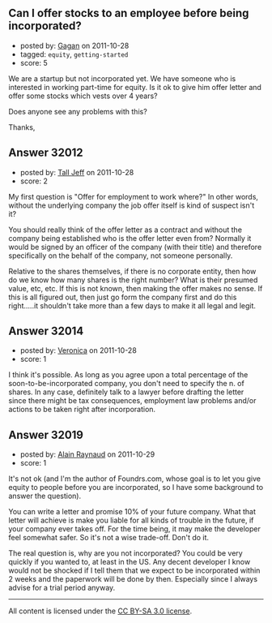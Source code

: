 ## Can I offer stocks to an employee before being incorporated?

- posted by: [Gagan](https://stackexchange.com/users/-1/12841-gagan) on 2011-10-28
- tagged: `equity`, `getting-started`
- score: 5

We are a startup but not incorporated yet. We have someone who is interested in working part-time for equity. Is it ok to give him offer letter and offer some stocks which vests over 4 years?

Does anyone see any problems with this?

Thanks,


## Answer 32012

- posted by: [Tall Jeff](https://stackexchange.com/users/-1/957-tall-jeff) on 2011-10-28
- score: 2

My first question is "Offer for employment to work where?" In other words, without the underlying company the job offer itself is kind of suspect isn't it?

You should really think of the offer letter as a contract and without the company being established who is the offer letter even from? Normally it would be signed by an officer of the company (with their title) and therefore specifically on the behalf of the company, not someone personally.

Relative to the shares themselves, if there is no corporate entity, then how do we know how many shares is the right number? What is their presumed value, etc, etc. If this is not known, then making the offer makes no sense. If this is all figured out, then just go form the company first and do this right.....it shouldn't take more than a few days to make it all legal and legit.


## Answer 32014

- posted by: [Veronica](https://stackexchange.com/users/-1/13945-veronica) on 2011-10-28
- score: 1

I think it's possible. As long as you agree upon a total percentage of the soon-to-be-incorporated company, you don't need to specify the n. of shares. In any case, definitely talk to a lawyer before drafting the letter since there might be tax consequences, employment law problems and/or actions to be taken right after incorporation.


## Answer 32019

- posted by: [Alain Raynaud](https://stackexchange.com/users/-1/502-alain-raynaud) on 2011-10-29
- score: 1

It's not ok (and I'm the author of Foundrs.com, whose goal is to let you give equity to people before you are incorporated, so I have some background to answer the question).

You can write a letter and promise 10% of your future company. What that letter will achieve is make you liable for all kinds of trouble in the future, if your company ever takes off. For the time being, it may make the developer feel somewhat safer. So it's not a wise trade-off. Don't do it.

The real question is, why are you not incorporated? You could be very quickly if you wanted to, at least in the US. Any decent developer I know would not be shocked if I tell them that we expect to be incorporated within 2 weeks and the paperwork will be done by then. Especially since I always advise for a trial period anyway.



---

All content is licensed under the [CC BY-SA 3.0 license](https://creativecommons.org/licenses/by-sa/3.0/).
